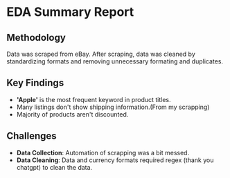 # EDA Summary Report

## Methodology
Data was scraped from eBay. After scraping, data was cleaned by standardizing formats and removing unnecessary formating and duplicates.

## Key Findings
- **'Apple'** is the most frequent keyword in product titles.
- Many listings don't show shipping information.(From my scrapping)
- Majority of products aren't discounted.

## Challenges
- **Data Collection**: Automation of scrapping was a bit messed.
- **Data Cleaning**: Data and currency formats required regex (thank you chatgpt) to clean the data.

